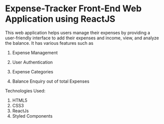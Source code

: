 # Expense-Tracker Front-End Web Application using ReactJS
 This web application helps users manage their expenses by providing a user-friendly interface to add their expenses and income, view, and analyze the balance. 
It has various features such as 

1. Expense Management

2. User Authentication 

3. Expense Categories

4. Balance Enquiry out of total Expenses

Technologies Used:
1. HTML5
2. CSS3
3. ReactJs
4. Styled Components



